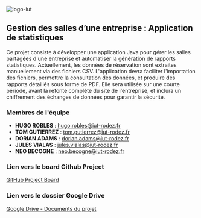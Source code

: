 ![logo-iut](https://github.com/user-attachments/assets/4d58de7d-bc25-4461-95ec-3f92ba0ba1eb)

## Gestion des salles d’une entreprise : Application de statistiques

Ce projet consiste à développer une application Java pour gérer les salles partagées d'une entreprise et automatiser la génération de rapports statistiques. Actuellement, les données de réservation sont extraites manuellement via des fichiers CSV. L'application devra faciliter l'importation des fichiers, permettre la consultation des données, et produire des rapports détaillés sous forme de PDF. Elle sera utilisée sur une courte période, avant la refonte complète du site de l'entreprise, et inclura un chiffrement des échanges de données pour garantir la sécurité.

### Membres de l'équipe

- **HUGO ROBLES** : hugo.robles@iut-rodez.fr
- **TOM GUTIERREZ** : tom.gutierrez@iut-rodez.fr
- **DORIAN ADAMS** : dorian.adams@iut-rodez.fr
- **JULES VIALAS** : jules.vialas@iut-rodez.fr
- **NEO BECOGNE** : neo.becogne@iut-rodez.fr

### Lien vers le board Github Project

[GitHub Project Board](https://github.com/users/CapybaraPin/projects/17/views/1)

### Lien vers le dossier Google Drive

[Google Drive - Documents du projet](https://github.com/users/CapybaraPin/projects/17)
